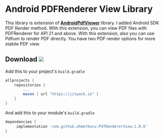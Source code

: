 # Android PDFRenderer View Library
This library is extension of **[AndroidPdfViewer](https://github.com/barteksc/AndroidPdfViewer)** library. 
I added Android SDK PDF Render method. With this extension, you can view PDF files with PDFRenderer for API 21 and above. With this extension, also you can use Pdfium to render PDF directly.
You have two PDF render options for more stabile PDF view.

## Download [![](https://jitpack.io/v/ahmetkocu/PdfRendererView.svg)](https://jitpack.io/#ahmetkocu/PdfRendererView)

Add this to your project's `build.gradle`

```groovy
allprojects {
    repositories {
        ...
        maven { url "https://jitpack.io" }
    }
}
```

And add this to your module's `build.gradle` 

```groovy
dependencies {
	 implementation 'com.github.ahmetkocu:PdfRendererView:1.0.0'
}
```
